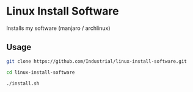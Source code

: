 # Linux Install Software
Installs my software (manjaro / archlinux)

## Usage
```bash
git clone https://github.com/Industrial/linux-install-software.git

cd linux-install-software

./install.sh
```
